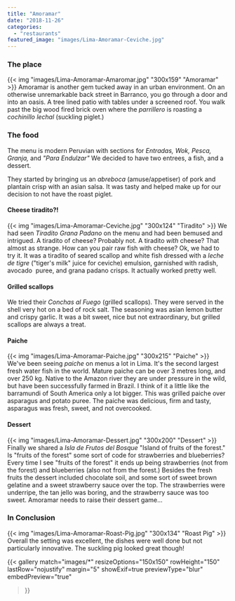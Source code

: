 ```yaml
---
title: "Amoramar"
date: "2018-11-26"
categories: 
  - "restaurants"
featured_image: "images/Lima-Amoramar-Ceviche.jpg"
---
```


### The place

{{< img "images/Lima-Amoramar-Amaromar.jpg" "300x159" "Amoramar" >}}
Amoramar is another gem tucked away in an urban environment. On an
otherwise unremarkable back street in Barranco, you go through a door
and into an oasis. A tree lined patio with tables under a screened
roof. You walk past the big wood fired brick oven where the
_parrillero_ is roasting a _cochinillo lechal_ (suckling piglet.)

### The food

The menu is modern Peruvian with sections for _Entradas, Wok, Pesca,
Granja,_ and _"Para Endulzar"_ We decided to have two entrees, a fish,
and a dessert.

They started by bringing us an _abreboca_ (amuse/appetiser) of pork
and plantain crisp with an asian salsa. It was tasty and helped make
up for our decision to not have the roast piglet.

#### Cheese tiradito?!

{{< img "images/Lima-Amoramar-Ceviche.jpg" "300x124" "Tiradito" >}}
We had seen _Tiradito Grana Padano_ on the menu and had been bemused
and intrigued. A tiradito of cheese? Probably not. A tiradito _with_
cheese? That almost as strange. How can you pair raw fish with cheese?
Ok, we had to try it. It was a tiradito of seared scallop and white
fish dressed with a _leche de tigre_ ("tiger's milk" juice for
ceviche) emulsion, garnished with radish, avocado  puree, and grana
padano crisps. It actually worked pretty well.

#### Grilled scallops

We tried their _Conchas al Fuego_ (grilled scallops). They were served
in the shell very hot on a bed of rock salt. The seasoning was asian
lemon butter and crispy garlic. It was a bit sweet, nice but not
extraordinary, but grilled scallops are always a treat.

#### Paiche

{{< img "images/Lima-Amoramar-Paiche.jpg" "300x215" "Paiche" >}}
We've been seeing _paiche_ on menus a lot in Lima. It's the second
largest fresh water fish in the world. Mature paiche can be over 3
metres long, and over 250 kg. Native to the Amazon river they are
under pressure in the wild, but have been successfully farmed in
Brazil. I think of it a little like the barramundi of South America
only a lot bigger. This was grilled paiche over asparagus and potato
puree. The paiche was delicious, firm and tasty, asparagus was fresh,
sweet, and not overcooked.

#### Dessert

{{< img "images/Lima-Amoramar-Dessert.jpg" "300x200" "Dessert" >}}
Finally we shared a _Isla de Frutos del Bosque_ "Island of fruits of
the forest." Is "fruits of the forest" some sort of code for
strawberries and blueberries? Every time I see "fruits of the forest"
it ends up being strawberries (not from the forest) and blueberries
(also not from the forest.) Besides the fresh fruits the dessert
included chocolate soil, and some sort of sweet brown gelatine and a
sweet strawberry sauce over the top. The strawberries were underripe,
the tan jello was boring, and the strawberry sauce was too
sweet. Amoramar needs to raise their dessert game...

### In Conclusion

{{< img "images/Lima-Amoramar-Roast-Pig.jpg" "300x134" "Roast Pig" >}}
Overall the setting was excellent, the dishes were well done but not
particularly innovative. The suckling pig looked great though!

{{< gallery
       match="images/*"
       resizeOptions="150x150"
       rowHeight="150"
       lastRow="nojustify"
       margin="5"
       showExif=true
       previewType="blur"
       embedPreview="true"
>}}
